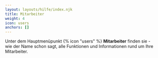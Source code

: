 ```yaml
---
layout: layouts/hilfe/index.njk
title: Mitarbeiter
weight: 4
icon: users
anchors: []
---
```


Unter dem Hauptmenüpunkt {% icon "users" %} **Mitarbeiter** finden sie - wie der Name schon sagt, alle Funktionen und
Informationen rund um Ihre Mitarbeiter.
